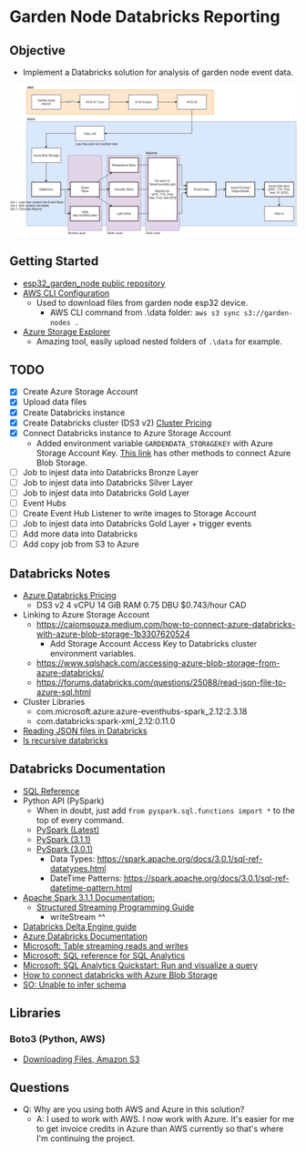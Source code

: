 # Garden Node Databricks Reporting

## Objective

* Implement a Databricks solution for analysis of garden node event data.

![Architecture](design.png)

## Getting Started

* [esp32_garden_node public repository](https://github.com/hadmacker/esp32_garden_node_pub)
* [AWS CLI Configuration](https://docs.aws.amazon.com/cli/latest/userguide/cli-configure-quickstart.html)
  * Used to download files from garden node esp32 device.
    * AWS CLI command from .\data folder: `aws s3 sync s3://garden-nodes .`
* [Azure Storage Explorer](https://azure.microsoft.com/en-ca/features/storage-explorer/)
  * Amazing tool, easily upload nested folders of `.\data` for example.

## TODO

* [x] Create Azure Storage Account
* [x] Upload data files
* [x] Create Databricks instance
* [x] Create Databricks cluster (DS3 v2) [Cluster Pricing](https://azure.microsoft.com/en-ca/pricing/details/databricks/)
* [x] Connect Databricks instance to Azure Storage Account [](https://caiomsouza.medium.com/how-to-connect-azure-databricks-with-azure-blob-storage-1b3307620524)
  * Added environment variable `GARDENDATA_STORAGEKEY` with Azure Storage Account Key. [This link](https://docs.microsoft.com/en-us/azure/databricks/data/data-sources/azure/azure-storage) has other methods to connect Azure Blob Storage.
* [ ] Job to injest data into Databricks Bronze Layer
* [ ] Job to injest data into Databricks Silver Layer
* [ ] Job to injest data into Databricks Gold Layer
* [ ] Event Hubs
* [ ] Create Event Hub Listener to write images to Storage Account
* [ ] Job to injest data into Databricks Gold Layer + trigger events
* [ ] Add more data into Databricks
* [ ] Add copy job from S3 to Azure

## Databricks Notes

* [Azure Databricks Pricing](https://azure.microsoft.com/en-ca/pricing/details/databricks/)
  * DS3 v2 4 vCPU 14 GiB RAM 0.75 DBU $0.743/hour CAD
* Linking to Azure Storage Account
  * https://caiomsouza.medium.com/how-to-connect-azure-databricks-with-azure-blob-storage-1b3307620524
    * Add Storage Account Access Key to Databricks cluster environment variables.
  * https://www.sqlshack.com/accessing-azure-blob-storage-from-azure-databricks/
  * https://forums.databricks.com/questions/25088/read-json-file-to-azure-sql.html
* Cluster Libraries
  * com.microsoft.azure:azure-eventhubs-spark_2.12:2.3.18
  * com.databricks:spark-xml_2.12:0.11.0
* [Reading JSON files in Databricks](https://docs.microsoft.com/en-us/azure/databricks/data/data-sources/read-json)
* [ls recursive databricks](https://stackoverflow.com/questions/63955823/list-the-files-of-a-directory-and-subdirectory-recursively-in-databricksdbfs)

## Databricks Documentation
* [SQL Reference](https://spark.apache.org/docs/3.1.1/sql-ref.html)
* Python API (PySpark)
  * When in doubt, just add `from pyspark.sql.functions import *` to the top of every command. 
  * [PySpark (Latest)](https://spark.apache.org/docs/3.1.1/api/python/reference/index.html)
  * [PySpark (3.1.1)](https://spark.apache.org/docs/3.1.1/api/python/reference/pyspark.sql.html)
  * [PySpark (3.0.1)](https://spark.apache.org/docs/3.0.1/api/python/pyspark.sql.html#module-pyspark.sql)
    * Data Types: https://spark.apache.org/docs/3.0.1/sql-ref-datatypes.html
    * DateTime Patterns: https://spark.apache.org/docs/3.0.1/sql-ref-datetime-pattern.html 
* [Apache Spark 3.1.1 Documentation:](https://spark.apache.org/docs/3.1.1/)
  * [Structured Streaming Programming Guide](http://spark.apache.org/docs/latest/structured-streaming-programming-guide.html)
    * writeStream ^^
* [Databricks Delta Engine guide](https://docs.databricks.com/delta/)
* [Azure Databricks Documentation](https://docs.microsoft.com/en-us/azure/databricks/)
* [Microsoft: Table streaming reads and writes](https://docs.microsoft.com/en-us/azure/databricks/delta/delta-streaming)
* [Microsoft: SQL reference for SQL Analytics](https://docs.microsoft.com/en-us/azure/databricks/sql/language-manual)
* [Microsoft: SQL Analytics Quickstart: Run and visualize a query](https://docs.microsoft.com/en-us/azure/databricks/sql/get-started/user-quickstart)
* [How to connect databricks with Azure Blob Storage](https://caiomsouza.medium.com/how-to-connect-azure-databricks-with-azure-blob-storage-1b3307620524)
* [SO: Unable to infer schema](https://stackoverflow.com/questions/56339089/pyspark-create-schema-from-json-schema-involving-array-columns)

## Libraries

### Boto3 (Python, AWS)

* [Downloading Files, Amazon S3](https://boto3.amazonaws.com/v1/documentation/api/latest/guide/s3-example-download-file.html)

## Questions

* Q: Why are you using both AWS and Azure in this solution?
  * A: I used to work with AWS. I now work with Azure. It's easier for me to get invoice credits in Azure than AWS currently so that's where I'm continuing the project.
